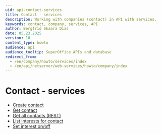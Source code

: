 ```yaml
---
uid: api-contact-services
title: Contact - services
description: Working with companies (contact) in API with services.
keywords: contact, company, services, API
author: Bergfrid Skaara Dias
date: 05.23.2025
version: 10
content_type: howto
audience: api
audience_tooltip: SuperOffice APIs and database
redirect_from:
  - /en/company/howto/services/index
  - /en/api/netserver/web-services/howto/company/index
---
```


# Contact - services

* [Create contact][1]
* [Get contact][4]
* [Get all contacts (REST)][5]
* [List interests for contact][6]
* [Set interest on/off][7]

<!-- Referenced links -->
[1]: create-contact.md
[4]: get-contact-via-services-layer.md
[5]: get-all-contacts-rest.md
[6]: get-interests-for-contact-services.md
[7]: set-interest-on-off-services.md
